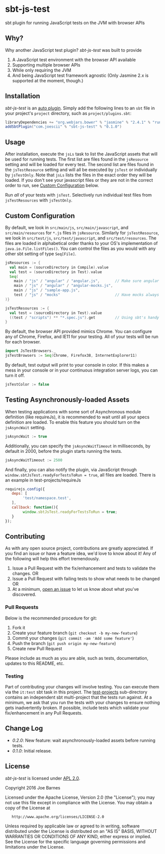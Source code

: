 # sbt-js-test
sbt plugin for running JavaScript tests on the JVM with browser APIs

## Why?

Why another JavaScript test plugin?
*sbt-js-test* was built to provide 

1. A JavaScript test environment with the browser API available
2. Supporting multiple browser APIs
3. While only requiring the JVM
4. And being JavaScript test framework agnostic (Only Jasmine 2.x is supported at the moment, though.)

## Installation

*sbt-js-test* is an [auto plugin](http://www.scala-sbt.org/0.13/docs/Plugins.html#Using+an+auto+plugin).
Simply add the following lines to an `sbt` file in your project's `project` directory, such as `project/plugins.sbt`:

```scala
libraryDependencies += "org.webjars.bower" % "jasmine" % "2.4.1" % "runtime"
addSbtPlugin("com.joescii" % "sbt-js-test" % "0.1.0")
```

## Usage

After installation, execute the `jsLs` task to list the JavaScript assets that will be used for running tests.
The first list are files found in the `jsResource` setting and will be loaded for every test.
The second list are files found in the `jsTestResource` setting and will all be executed by `jsTest` or individually by `jsTestOnly`.
Note that `jsLs` lists the files in the exact order they will be loaded.
If you don't see your javascript files or they are not in the correct order to run, see [Custom Configuration](#custom-configuration) below.

Run *all* of your tests with `jsTest`.
Selectively run individual test files from `jsTestResources` with `jsTestOnly`.


## Custom Configuration

By default, we look in `src/main/js`, `src/main/javascript`, and `src/main/resources` for `*.js` files in `jsResource`.
Similarly for `jsTestResource`, we look in `src/test/js`, `src/test/javascript`, and `src/test/resources`.
The files are loaded in alphabetical order thanks to your OS's implementation of `java.io.File.listFiles()`.
You can control the files as you would with any other sbt setting of type `Seq[File]`.

```scala
jsResources := {
  val main = (sourceDirectory in Compile).value
  val test = (sourceDirectory in Test).value
  Seq(
    main / "js" / "angular" / "angular.js",       // Make sure angular loads before the mocks
    main / "js" / "angular" / "angular-mocks.js",
    main / "js" / "sample-app.js",
    test / "js" / "mocks"                         // Have mocks always available for jsTestOnly 
)}

jsTestResources := {
  val test = (sourceDirectory in Test).value
  ((test / "scripts") ** "*.spec.js").get         // Using sbt's handy PathFinder
}
```

By default, the browser API provided mimics Chrome.
You can configure any of Chrome, Firefox, and IE11 for your testing.
All of your tests will be run for each browser.

```scala
import JsTestBrowsers._
jsTestBrowsers := Seq(Chrome, Firefox38, InternetExplorer11)
```

By default, test output will print to your console in color.
If this makes a mess in your console or in your continuous integration server logs, you can turn it off.

```scala
jsTestColor := false
```

## Testing Asynchronously-loaded Assets
 
When testing applications with some sort of Asynchronous module definition (like requireJs), it is recommended to wait until all your specs definition are loaded.
To enable this feature you should turn on the `jsAsyncWait` setting.

```scala
jsAsyncWait := true
```

Additionally, you can specify the `jsAsyncWaitTimeout` in milliseconds, by default in 2000, before the plugin starts running the tests.
 
```scala
jsAsyncWaitTimeout := 2500
```

And finally, you can also notify the plugin, via JavaScript through `window.sbtJsTest.readyForTestsToRun = true`, all files are loaded. There is an example in test-projects/requireJs

```javascript
requirejs.config({
   deps: [
        'test/namespace.test',
   ],
   callback: function(){
		window.sbtJsTest.readyForTestsToRun = true;
   }
});
```

## Contributing

As with any open source project, contributions are greatly appreciated.
If you find an issue or have a feature idea, we'd love to know about it!
Any of the following will help this effort tremendously.

1. Issue a Pull Request with the fix/enhancement and tests to validate the changes.  OR
2. Issue a Pull Request with failing tests to show what needs to be changed OR
3. At a minimum, [open an issue](https://github.com/joescii/sbt-js-test/issues/new) to let us know about what you've discovered.

### Pull Requests

Below is the recommended procedure for git:

1. Fork it
2. Create your feature branch (`git checkout -b my-new-feature`)
3. Commit your changes (`git commit -am 'Add some feature'`)
4. Push the branch (`git push origin my-new-feature`)
5. Create new Pull Request

Please include as much as you are able, such as tests, documentation, updates to this README, etc.

### Testing

Part of contributing your changes will involve testing.
You can execute them via the `it:test` sbt task in this project.
The [test-projects](https://github.com/joescii/sbt-js-test/tree/master/test-projects) sub-directory contains an independent sbt multi-project that the tests run against.
At a minimum, we ask that you run the tests with your changes to ensure nothing gets inadvertently broken.
If possible, include tests which validate your fix/enhancement in any Pull Requests.

## Change Log

* *0.2.0*: New feature: wait asynchronously-loaded assets before running tests.
* *0.1.0*: Initial release.

## License

*sbt-js-test* is licensed under [APL 2.0](http://www.apache.org/licenses/LICENSE-2.0).

Copyright 2016 Joe Barnes

   Licensed under the Apache License, Version 2.0 (the "License");
   you may not use this file except in compliance with the License.
   You may obtain a copy of the License at

       http://www.apache.org/licenses/LICENSE-2.0

   Unless required by applicable law or agreed to in writing, software
   distributed under the License is distributed on an "AS IS" BASIS,
   WITHOUT WARRANTIES OR CONDITIONS OF ANY KIND, either express or implied.
   See the License for the specific language governing permissions and
   limitations under the License.

